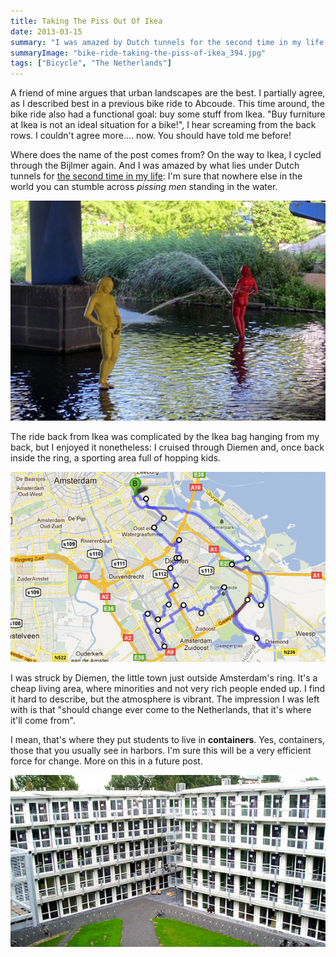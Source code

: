```yaml
---
title: Taking The Piss Out Of Ikea
date: 2013-03-15
summary: "I was amazed by Dutch tunnels for the second time in my life."
summaryImage: "bike-ride-taking-the-piss-of-ikea_394.jpg"
tags: ["Bicycle", "The Netherlands"]
---
```


A friend of mine argues that urban landscapes are the best. I partially agree, as I described best in a previous bike ride to Abcoude. This time around, the bike ride also had a functional goal: buy some stuff from Ikea. "Buy furniture at Ikea is not an ideal situation for a bike!", I hear screaming from the back rows. I couldn't agree more.... now. You should have told me before!

Where does the name of the post comes from? On the way to Ikea, I cycled through the Bijlmer again. And I was amazed by what lies under Dutch tunnels for [the second time in my life](http://vimeo.com/9570235): I'm sure that nowhere else in the world you can stumble across _pissing men_ standing in the water.

![](bike-ride-taking-the-piss-of-ikea_394.jpg)

The ride back from Ikea was complicated by the Ikea bag hanging from my back, but I enjoyed it nonetheless: I cruised through Diemen and, once back inside the ring, a sporting area full of hopping kids. 

![](noborder-bike-ride-amsterdam-bijlmer-ikea_350.jpg)

I was struck by Diemen, the little town just outside Amsterdam's ring. It's a cheap living area, where minorities and not very rich people ended up. I find it hard to describe, but the atmosphere is vibrant. The impression I was left with is that "should change ever come to the Netherlands, that it's where it'll come from". 

I mean, that's where they put students to live in **containers**. Yes, containers, those that you usually see in harbors. I'm sure this will be a very efficient force for change. More on this in a future post.

![](diemen-containers-students_307.jpg)
